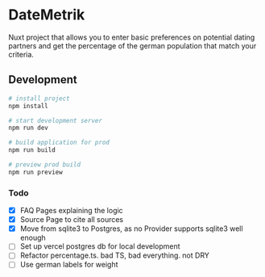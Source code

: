 # DateMetrik
Nuxt project that allows you to enter basic preferences on potential dating partners and get the percentage of the german population that match your criteria.

## Development
```bash
# install project
npm install

# start development server
npm run dev

# build application for prod
npm run build

# preview prod build
npm run preview
```

### Todo
- [x] FAQ Pages explaining the logic
- [x] Source Page to cite all sources
- [x] Move from sqlite3 to Postgres, as no Provider supports sqlite3 well enough
- [ ] Set up vercel postgres db for local development
- [ ] Refactor percentage.ts. bad TS, bad everything. not DRY
- [ ] Use german labels for weight